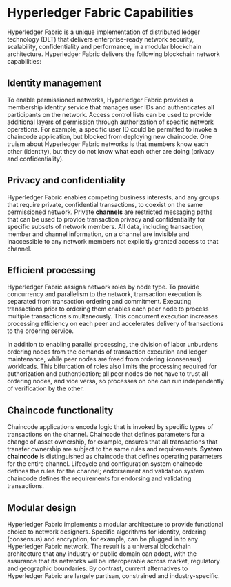Hyperledger Fabric Capabilities
===============================

Hyperledger Fabric is a unique implementation of distributed ledger
technology (DLT) that delivers enterprise-ready network security,
scalability, confidentiality and performance, in a modular blockchain
architecture. Hyperledger Fabric delivers the following blockchain
network capabilities:

Identity management
-------------------

To enable permissioned networks, Hyperledger Fabric provides a
membership identity service that manages user IDs and authenticates all
participants on the network. Access control lists can be used to provide
additional layers of permission through authorization of specific
network operations. For example, a specific user ID could be permitted
to invoke a chaincode application, but blocked from deploying new
chaincode. One truism about Hyperledger Fabric networks is that members
know each other (identity), but they do not know what each other are
doing (privacy and confidentiality).

Privacy and confidentiality
---------------------------

Hyperledger Fabric enables competing business interests, and any groups
that require private, confidential transactions, to coexist on the same
permissioned network. Private **channels** are restricted messaging
paths that can be used to provide transaction privacy and
confidentiality for specific subsets of network members. All data,
including transaction, member and channel information, on a channel are
invisible and inaccessible to any network members not explicitly granted
access to that channel.

Efficient processing
--------------------

Hyperledger Fabric assigns network roles by node type. To provide
concurrency and parallelism to the network, transaction execution is
separated from transaction ordering and commitment. Executing
transactions prior to ordering them enables each peer node to process
multiple transactions simultaneously. This concurrent execution
increases processing efficiency on each peer and accelerates delivery of
transactions to the ordering service.

In addition to enabling parallel processing, the division of labor
unburdens ordering nodes from the demands of transaction execution and
ledger maintenance, while peer nodes are freed from ordering (consensus)
workloads. This bifurcation of roles also limits the processing required
for authorization and authentication; all peer nodes do not have to
trust all ordering nodes, and vice versa, so processes on one can run
independently of verification by the other.

Chaincode functionality
-----------------------

Chaincode applications encode logic that is invoked by specific types of
transactions on the channel. Chaincode that defines parameters for a
change of asset ownership, for example, ensures that all transactions
that transfer ownership are subject to the same rules and requirements.
**System chaincode** is distinguished as chaincode that defines
operating parameters for the entire channel. Lifecycle and configuration
system chaincode defines the rules for the channel; endorsement and
validation system chaincode defines the requirements for endorsing and
validating transactions.

Modular design
--------------

Hyperledger Fabric implements a modular architecture to provide
functional choice to network designers. Specific algorithms for
identity, ordering (consensus) and encryption, for example, can be
plugged in to any Hyperledger Fabric network. The result is a universal
blockchain architecture that any industry or public domain can adopt,
with the assurance that its networks will be interoperable across
market, regulatory and geographic boundaries. By contrast, current
alternatives to Hyperledger Fabric are largely partisan, constrained and
industry-specific.
